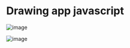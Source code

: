 # Drawing app javascript

![image](https://user-images.githubusercontent.com/77583339/212474922-438a50f5-1d5e-4316-8bd6-2e15f70f2388.png)

![image](https://user-images.githubusercontent.com/77583339/212475043-0e1cbb01-92d5-4652-a859-fa0d8adad57d.png)
